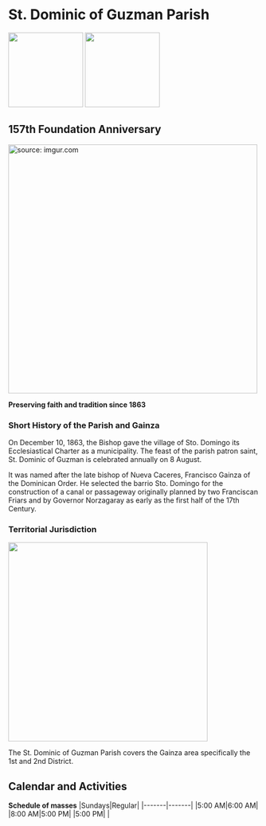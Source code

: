 # St. Dominic of Guzman Parish
<img src="https://scontent.fwnp1-1.fna.fbcdn.net/v/t39.30808-6/276250443_480339136972893_3432377761004847866_n.jpg?_nc_cat=106&ccb=1-7&_nc_sid=efb6e6&_nc_ohc=fJJXUS67x4gAX-HcDK3&_nc_ht=scontent.fwnp1-1.fna&oh=00_AfCfb53KC2UdgSMFdhk1Xto0yGK_4wJvE_DZ_9qkpM0JHQ&oe=65AA5B1E" width="150" height="150" /> <img src="https://scontent.fwnp1-1.fna.fbcdn.net/v/t1.6435-9/119644348_817377842134658_960805004099968515_n.jpg?_nc_cat=106&ccb=1-7&_nc_sid=be3454&_nc_ohc=Jxk4O4lpYDsAX-2It3l&_nc_ht=scontent.fwnp1-1.fna&oh=00_AfCRKvP6Ga20vBCjUIxbja4n4UHuNkKhgp0iO_OVpad2lA&oe=65CC7846" width="150" height="150" /> 

## 157th Foundation Anniversary

<a href="https://imgur.com/Wel1m65"><img src="https://i.imgur.com/Wel1m65.jpg" title="source: imgur.com" width="500" /></a>

**Preserving faith and tradition since 1863**

### Short History of the Parish and Gainza

On December 10, 1863, the Bishop gave the village of Sto. Domingo its Ecclesiastical Charter as a municipality. The feast of the parish patron saint, St. Dominic of Guzman is celebrated annually on 8 August.

It was named after the late bishop of Nueva Caceres, Francisco Gainza of the Dominican Order. He selected the barrio Sto. Domingo for the construction of a canal or passageway originally planned by two Franciscan Friars and by Governor Norzagaray as early as the first half of the 17th Century.

### Territorial Jurisdiction 

<img src="https://upload.wikimedia.org/wikipedia/commons/8/83/Ph_locator_camarines_sur_gainza.png" width="400" />

The St. Dominic of Guzman Parish covers the Gainza area specifically the 1st and 2nd District. 

## Calendar and Activities

**Schedule of masses**
|Sundays|Regular|
|-------|-------|
|5:00 AM|6:00 AM|
|8:00 AM|5:00 PM|
|5:00 PM|       |
